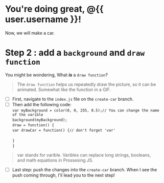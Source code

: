# You're doing great, @{{ user.username }}!
Now, we will make a car.
# Step 2 : add a `background` and `draw function`
You might be wondering, What ***is*** a `draw function`?
> The `draw function` helps us repeatedly draw the picture, so it can be animated. Somewhat like the function in a GIF.
 - [ ] First, navigate to the `index.js` file on the `create-car` branch.
 - [ ] Then add the following code:<br>
   `var myBackground = color(0, 0, 255, 0.5);// You can change the name of the varible`<br>
   `background(myBackground);`<br>
   `draw = function() {`<br>
   `var drawCar = function() {// don't forget 'var'`<br>
   ` ` <br>
   `}` <br>
   `}` <br>
> var stands for varible. Varibles can replace long strings, booleans, and math equations in Prossesing JS.
 - [ ] Last step: push the changes into the `create-car` branch. When I see the push coming through, I'll lead you to the next step!
